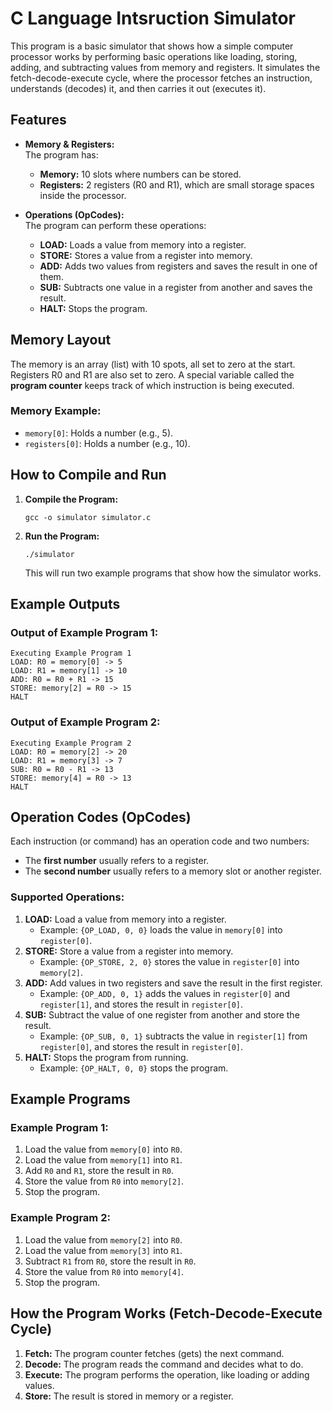 # C Language Intsruction Simulator

This program is a basic simulator that shows how a simple computer processor works by performing basic operations like loading, storing, adding, and subtracting values from memory and registers. It simulates the fetch-decode-execute cycle, where the processor fetches an instruction, understands (decodes) it, and then carries it out (executes it).

## Features
- **Memory & Registers:**  
  The program has:
  - **Memory:** 10 slots where numbers can be stored.
  - **Registers:** 2 registers (R0 and R1), which are small storage spaces inside the processor.

- **Operations (OpCodes):**  
  The program can perform these operations:
  - **LOAD:** Loads a value from memory into a register.
  - **STORE:** Stores a value from a register into memory.
  - **ADD:** Adds two values from registers and saves the result in one of them.
  - **SUB:** Subtracts one value in a register from another and saves the result.
  - **HALT:** Stops the program.

## Memory Layout
The memory is an array (list) with 10 spots, all set to zero at the start. Registers R0 and R1 are also set to zero. A special variable called the **program counter** keeps track of which instruction is being executed.

### Memory Example:
- `memory[0]`: Holds a number (e.g., 5).
- `registers[0]`: Holds a number (e.g., 10).

## How to Compile and Run

1. **Compile the Program:**
   ```
   gcc -o simulator simulator.c
   ```

2. **Run the Program:**
   ```
   ./simulator
   ```

   This will run two example programs that show how the simulator works.

## Example Outputs

### Output of Example Program 1:
```
Executing Example Program 1
LOAD: R0 = memory[0] -> 5
LOAD: R1 = memory[1] -> 10
ADD: R0 = R0 + R1 -> 15
STORE: memory[2] = R0 -> 15
HALT
```

### Output of Example Program 2:
```
Executing Example Program 2
LOAD: R0 = memory[2] -> 20
LOAD: R1 = memory[3] -> 7
SUB: R0 = R0 - R1 -> 13
STORE: memory[4] = R0 -> 13
HALT
```

## Operation Codes (OpCodes)
Each instruction (or command) has an operation code and two numbers:
- The **first number** usually refers to a register.
- The **second number** usually refers to a memory slot or another register.

### Supported Operations:
1. **LOAD:** Load a value from memory into a register.
   - Example: `{OP_LOAD, 0, 0}` loads the value in `memory[0]` into `register[0]`.
2. **STORE:** Store a value from a register into memory.
   - Example: `{OP_STORE, 2, 0}` stores the value in `register[0]` into `memory[2]`.
3. **ADD:** Add values in two registers and save the result in the first register.
   - Example: `{OP_ADD, 0, 1}` adds the values in `register[0]` and `register[1]`, and stores the result in `register[0]`.
4. **SUB:** Subtract the value of one register from another and store the result.
   - Example: `{OP_SUB, 0, 1}` subtracts the value in `register[1]` from `register[0]`, and stores the result in `register[0]`.
5. **HALT:** Stops the program from running.
   - Example: `{OP_HALT, 0, 0}` stops the program.

## Example Programs

### Example Program 1:
1. Load the value from `memory[0]` into `R0`.
2. Load the value from `memory[1]` into `R1`.
3. Add `R0` and `R1`, store the result in `R0`.
4. Store the value from `R0` into `memory[2]`.
5. Stop the program.

### Example Program 2:
1. Load the value from `memory[2]` into `R0`.
2. Load the value from `memory[3]` into `R1`.
3. Subtract `R1` from `R0`, store the result in `R0`.
4. Store the value from `R0` into `memory[4]`.
5. Stop the program.

## How the Program Works (Fetch-Decode-Execute Cycle)
1. **Fetch:** The program counter fetches (gets) the next command.
2. **Decode:** The program reads the command and decides what to do.
3. **Execute:** The program performs the operation, like loading or adding values.
4. **Store:** The result is stored in memory or a register.